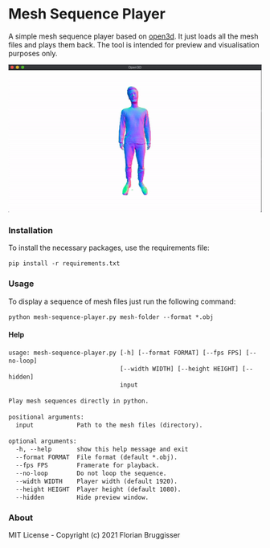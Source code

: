 # Mesh Sequence Player
A simple mesh sequence player based on [open3d](https://github.com/intel-isl/Open3D). It just loads all the mesh files and plays them back. The tool is intended for preview and visualisation purposes only.

![person](readme/person.gif)

### Installation
To install the necessary packages, use the requirements file:

```
pip install -r requirements.txt
```

### Usage
To display a sequence of mesh files just run the following command:

```
python mesh-sequence-player.py mesh-folder --format *.obj
```

#### Help

```
usage: mesh-sequence-player.py [-h] [--format FORMAT] [--fps FPS] [--no-loop]
                               [--width WIDTH] [--height HEIGHT] [--hidden]
                               input

Play mesh sequences directly in python.

positional arguments:
  input            Path to the mesh files (directory).

optional arguments:
  -h, --help       show this help message and exit
  --format FORMAT  File format (default *.obj).
  --fps FPS        Framerate for playback.
  --no-loop        Do not loop the sequence.
  --width WIDTH    Player width (default 1920).
  --height HEIGHT  Player height (default 1080).
  --hidden         Hide preview window.
```

### About
MIT License - Copyright (c) 2021 Florian Bruggisser
